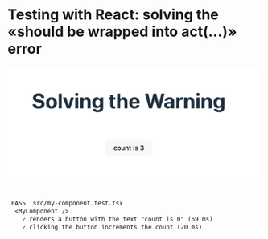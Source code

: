 # Testing with React: solving the «should be wrapped into act(...)» error

![Screenshot](./screenshot.png)

```log

 PASS  src/my-component.test.tsx
  <MyComponent />
    ✓ renders a button with the text "count is 0" (69 ms)
    ✓ clicking the button increments the count (20 ms)

```
